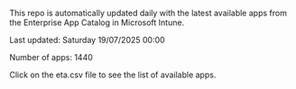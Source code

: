 This repo is automatically updated daily with the latest available apps from the Enterprise App Catalog in Microsoft Intune.

Last updated: Saturday 19/07/2025 00:00

Number of apps: 1440

Click on the eta.csv file to see the list of available apps.
